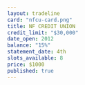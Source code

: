 ```yaml
---
layout: tradeline
card: "nfcu-card.png"
title: NF CREDIT UNION
credit_limit: "$30,000"
date_open: 2012
balance: "15%"
statement_date: 4th
slots_available: 8
price: $1000
published: true
---
```


